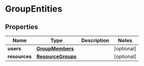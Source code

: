 

# GroupEntities

## Properties

| Name | Type | Description | Notes |
| ------------ | ------------- | ------------- | ------------- |
| **users** | [**GroupMembers**](GroupMembers.md) |  |  [optional] |
| **resources** | [**ResourceGroups**](ResourceGroups.md) |  |  [optional] |


